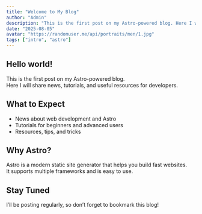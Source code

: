 ```yaml
---
title: "Welcome to My Blog"
author: "Admin"
description: "This is the first post on my Astro-powered blog. Here I will share news, tutorials, and resources."
date: "2025-08-05"
avatar: "https://randomuser.me/api/portraits/men/1.jpg"
tags: ["intro", "astro"]
---
```


## Hello world!  


This is the first post on my Astro-powered blog.  
Here I will share news, tutorials, and useful resources for developers.

## What to Expect

- News about web development and Astro
- Tutorials for beginners and advanced users
- Resources, tips, and tricks

## Why Astro?


Astro is a modern static site generator that helps you build fast websites.  
It supports multiple frameworks and is easy to use.

## Stay Tuned

I’ll be posting regularly, so don’t forget to bookmark this blog!

